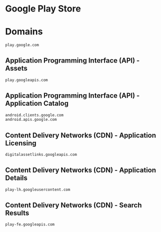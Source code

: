 
Google Play Store
=================

# Domains


```html
play.google.com
```

## Application Programming Interface (API) - Assets


```html
play.googleapis.com
```

## Application Programming Interface (API) - Application Catalog


```html
android.clients.google.com
android.apis.google.com
```

## Content Delivery Networks (CDN) - Application Licensing


```html
digitalassetlinks.googleapis.com
```

## Content Delivery Networks (CDN) - Application Details


```html
play-lh.googleusercontent.com
```

## Content Delivery Networks (CDN) - Search Results


```html
play-fe.googleapis.com
```
